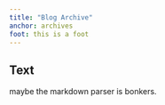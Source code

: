 ```yaml
---
title: "Blog Archive"
anchor: archives
foot: this is a foot
---
```


## Text

maybe the markdown parser is bonkers.